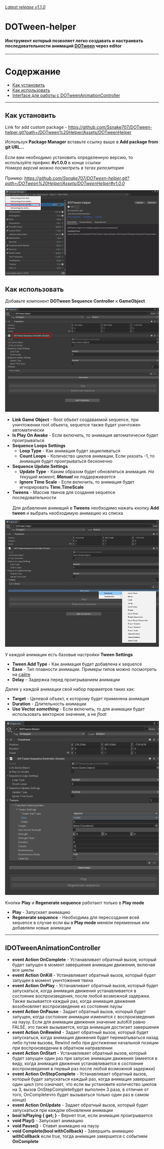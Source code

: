 *[Latest release v1.1.0](https://github.com/Ssnake707/DOTween-helper/releases)*
# DOTween-helper
#### Инструмент который позволяет легко создавать и настраивать последовательности анимаций [DOTween](https://dotween.demigiant.com/) через editor

___

# Содержание
- [Как установить](#как-установить)
- [Как использовать](#как-использовать)
- [Interface для работы с DOTweenAnimationController](#idotweenanimationcontroller)
___

## Как установить

Link for add custom package - https://github.com/Ssnake707/DOTween-helper.git?path=/DOTween%20Helper/Assets/DOTweenHelper

Используя **Package Manager** вставьте ссылку выше в **Add package from git URL...** <br><br>
Если вам необходимо установить определенную версию, то используйте префикс **#v1.0.0** в конце ссылки<br>
*Номера версий можно посмотреть в тегах репозитория*<br><br>
Пример: *https://github.com/Ssnake707/DOTween-helper.git?path=/DOTween%20Helper/Assets/DOTweenHelper#v1.0.0*

![Package manager > add package from git](https://github.com/Ssnake707/DOTween-helper/blob/main/Images/Package%20manager.jpg)

## Как использовать

Добавьте компонент **DOTween Sequence Controller** к **GameObject**


![DOTween sequence controller](https://github.com/Ssnake707/DOTween-helper/blob/main/Images/DOTween%20sequence%20controller.jpg)

- **Link Game Object** - Root объект создаваемой sequence, при уничтожении root объекта, sequence также будет уничтожен автоматически
- **Is Play On Awake** - Если включить, то анимация автоматически будет проигрываться
- **Sequence Loops Settings**
  - **Loop Type** - Как анимация будет зацикливаться
  - **Count Loops** - Количество циклов анимации, Если указать -1, то анимация будет проигрываться бесконечно
- **Sequence Update Settings**
  - **Update Type** - Каким образом будет обновляться анимация. *На текущий момент, **Manual** не поддерживается*
  - **Ignore Time Scale** - Если включить, то анимация будет игнорировать **Time.TimeScale**
- **Tweens** - Массив твинов для создания sequence последовательности
<br><br>
Для добавления анимаций в **Tweens** необходимо нажать кнопку **Add tween** и выбрать необходимую анимацию из списка

![Add tween](https://github.com/Ssnake707/DOTween-helper/blob/main/Images/Add%20tween.jpg)

У каждой анимации есть базовые настройки **Tween Settings**
- **Tween Add Type** - Как анимация будет добавлена к sequence
- **Ease** - Тип плавности анимации. Примеры типов можно посмотреть на <a href="https://easings.net/">сайте</a>
- **Delay** - Задержка перед проигрыванием анимации

Далее у каждой анимации свой набор параметров таких как:
- **Target** - Целевой объект, к которому будет применена анимация
- **Duration** - Длительность анимации
- **Use Vector *something*** - Если включить, то для анимации будет использовать векторное значение, а не *float*

![Example tween](https://github.com/Ssnake707/DOTween-helper/blob/main/Images/Example%20tween1.jpg)

Кнопки **Play** и **Regenerate sequence** работают только в **Play mode**
- **Play** - Запускает анимацию
- **Regenerate sequence** - Необходима для пересоздания всей sequence в случае если вы в **Play mode** меняли переменные или добавляли новые анимации

___

## IDOTweenAnimationController

- **event Action OnComplete** - Устанавливает обратный вызов, который будет запущен в момент завершения анимации движения, включая все циклы
- **event Action OnKill** - Устанавливает обратный вызов, который будет запущен в момент уничтожения твина
- **event Action OnPlay** - Устанавливает обратный вызов, который будет запускаться, когда анимация движения устанавливается в состояние воспроизведения, после любой возможной задержки. Также вызывается каждый раз, когда анимация движения возобновляет воспроизведение из состояния паузы
- **event Action OnPause** - Задает обратный вызов, который будет запущен, когда состояние анимации изменится с воспроизведения на паузу. Если для анимации движения значение autoKill равно FALSE, это также вызывается, когда анимация достигает завершения
- **event Action OnRewind** - Задает обратный вызов, который будет запускаться, когда анимация движения будет перематываться назад либо путем вызова, Rewind либо при достижении начальной позиции при воспроизведении в обратном направлении
- **event Action OnStart** - Устанавливает обратный вызов, который будет запущен один раз при запуске анимации движения (имеется в виду, когда анимация движения устанавливается в состояние воспроизведения в первый раз после любой возможной задержки)
- **event Action OnStepComplete** - Устанавливает обратный вызов, который будет запускаться каждый раз, когда анимация завершает один цикл (это означает, что если вы установите количество циклов на 3, вызов OnStepCompleteбудет выполнен 3 раза, в отличие от того, OnCompleteчто будет вызываться только один раз в самом конце)
- **event Action OnUpdate** - Задает обратный вызов, который будет запускаться при каждом обновлении анимации
- **bool IsPlaying { get; }** - Вернет true, если анимация проигрывается
- **void Play()** - Запускает анимацию
- **void Pause()** - Ставит анимацию на паузу
- **void Complete(bool withCollback)** - Завершить анимацию **withCollback** если *true*, тогда анимация завершится с событием **OnComplete**
